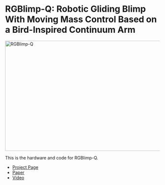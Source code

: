 # RGBlimp-Q: Robotic Gliding Blimp With Moving Mass Control Based on a Bird-Inspired Continuum Arm

<a href="https://www.youtube.com/watch?v=yA_nncO6qE4" target="_blank"><img src="https://img.youtube.com/vi/yA_nncO6qE4/maxresdefault.jpg" 
alt="RGBlimp-Q" width="640" height="360" border="0" /></a>

This is the hardware and code for RGBlimp-Q.

* [Project Page](https://RGBlimp.github.io)
* [Paper](https://arxiv.org)
* [Video](https://www.youtube.com/watch?v=yA_nncO6qE4)


